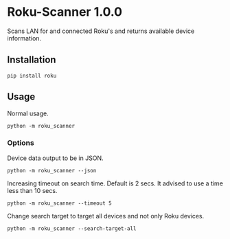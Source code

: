 # Roku-Scanner 1.0.0

Scans LAN for and connected Roku's and returns available device information.

## Installation
```shell script
pip install roku
```

## Usage

Normal usage.
```shell script
python -m roku_scanner
```

### Options
Device data output to be in JSON.
```shell script
python -m roku_scanner --json
```

Increasing timeout on search time. Default is 2 secs. It advised to use a time less than 10 secs.
```shell script
python -m roku_scanner --timeout 5
```

Change search target to target all devices and not only Roku devices.
```shell script
python -m roku_scanner --search-target-all
```
